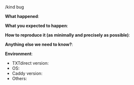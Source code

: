 <!--
This form is for bug reports and feature requests ONLY!  
If you're looking for help check out [our support guidelines](/SUPPORT.md).
-->
/kind bug

**What happened**:

**What you expected to happen**:

**How to reproduce it (as minimally and precisely as possible)**:


**Anything else we need to know?**:

**Environment**:
- TXTdirect version:  
- OS:  
- Caddy version:  
- Others:
